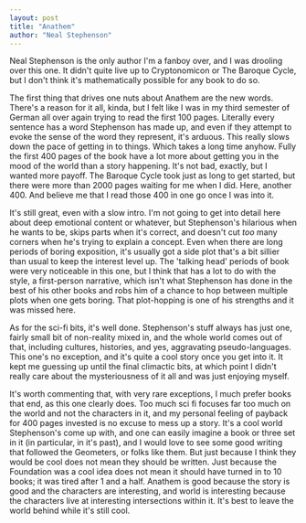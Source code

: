 ```yaml
---
layout: post
title: "Anathem"
author: "Neal Stephenson"
---
```

Neal Stephenson is the only author I'm a fanboy over, and I was drooling over this one.  It didn't quite live up to Cryptonomicon or The Baroque Cycle, but I don't think it's mathematically possible for any book to do so.

The first thing that drives one nuts about Anathem are the new words.  There's a reason for it all, kinda, but I felt like I was in my third semester of German all over again trying to read the first 100 pages.  Literally every sentence has a word Stephenson has made up, and even if they attempt to evoke the sense of the word they represent, it's arduous.  This really slows down the pace of getting in to things.  Which takes a long time anyhow.  Fully the first 400 pages of the book have a lot more about getting you in the mood of the world than a story happening.  It's not bad, exactly, but I wanted more payoff.  The Baroque Cycle took just as long to get started, but there were more than 2000 pages waiting for me when I did.  Here, another 400.  And believe me that I read those 400 in one go once I was into it.

It's still great, even with a slow intro.  I'm not going to get into detail here about deep emotional content or whatever, but Stephenson's hilarious when he wants to be, skips parts when it's correct, and doesn't cut <i>too</i> many corners when he's trying to explain a concept.  Even when there are long periods of boring exposition, it's usually got a side plot that's a bit sillier than usual to keep the interest level up.  The 'talking head' periods of book were very noticeable in this one, but I think that has a lot to do with the style, a first-person narrative, which isn't what Stephenson has done in the best of his other books and robs him of a chance to hop between multiple plots when one gets boring.  That plot-hopping is one of his strengths and it was missed here.

As for the sci-fi bits, it's well done.  Stephenson's stuff always has just one, fairly small bit of non-reality mixed in, and the whole world comes out of that, including cultures, histories, and yes, aggravating pseudo-languages.  This one's no exception, and it's quite a cool story once you get into it.  It kept me guessing up until the final climactic bits, at which point I didn't really care about the mysteriousness of it all and was just enjoying myself.

It's worth commenting that, with very rare exceptions, I much prefer books that end, as this one clearly does.  Too much sci fi focuses far too much on the world and not the characters in it, and my personal feeling of payback for 400 pages invested is no excuse to mess up a story.  It's a cool world Stephenson's come up with, and one can easily imagine a book or three set in it (in particular, in it's past), and I would love to see some good writing that followed the Geometers, or folks like them.  But just because I think they would be cool does not mean they should be written.  Just because the Foundation was a cool idea does not mean it should have turned in to 10 books; it was tired after 1 and a half.  Anathem is good because the story is good and the characters are interesting, and world is interesting because the characters live at interesting intersections within it.  It's best to leave the world behind while it's still cool.

